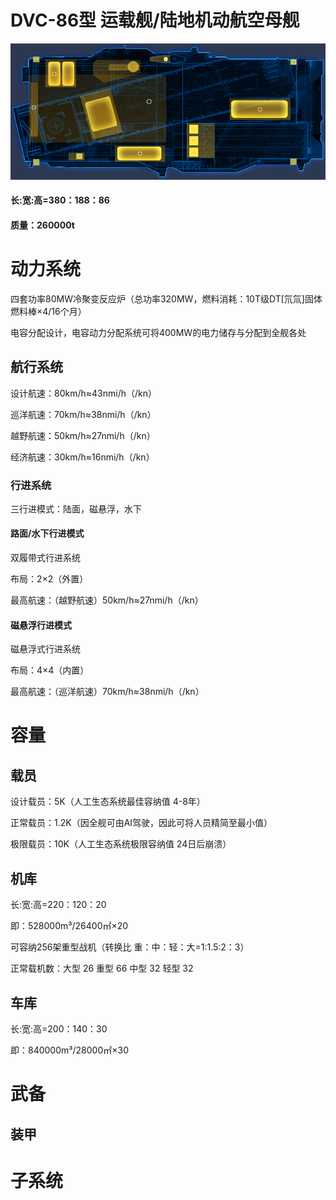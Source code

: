 # DVC-86型 运载舰/陆地机动航空母舰

![](https://github.com/NEANC/OUCDB/blob/master/%E5%8D%95%E4%BD%8D%E8%AE%BE%E5%AE%9A%E9%9B%86/%E6%97%A7%E6%97%B6%E4%BB%A3/%E5%9C%B0%E9%9D%A2/%E5%9B%BE%E5%BA%93/DCV-86%E5%9E%8B%20%E8%BF%90%E8%BD%BD%E8%88%B0.png "DVC-86型运载舰 平面图")

#### 长:宽:高=380：188：86
#### 质量：260000t

# 动力系统
四套功率80MW冷聚变反应炉（总功率320MW，燃料消耗：10T级DT[氘氚]固体燃料棒×4/16个月）

电容分配设计，电容动力分配系统可将400MW的电力储存与分配到全舰各处

## 航行系统
设计航速：80km/h≈43nmi/h（/kn）

巡洋航速：70km/h≈38nmi/h（/kn）

越野航速：50km/h≈27nmi/h（/kn）

经济航速：30km/h≈16nmi/h（/kn）

### 行进系统
三行进模式：陆面，磁悬浮，水下

#### 路面/水下行进模式
双履带式行进系统

布局：2×2（外置）

最高航速：（越野航速）50km/h≈27nmi/h（/kn）

#### 磁悬浮行进模式
磁悬浮式行进系统

布局：4×4（内置）

最高航速：（巡洋航速）70km/h≈38nmi/h（/kn）

# 容量

## 载员
设计载员：5K（人工生态系统最佳容纳值 4-8年）

正常载员：1.2K（因全舰可由AI驾驶，因此可将人员精简至最小值）

极限载员：10K（人工生态系统极限容纳值 24日后崩溃）

## 机库
长:宽:高=220：120：20

即：528000m³/26400㎡×20

可容纳256架重型战机（转换比 重：中：轻：大=1:1.5:2：3）

正常载机数：大型 26 重型 66 中型 32 轻型 32

## 车库
长:宽:高=200：140：30

即：840000m³/28000㎡×30

# 武备
## 装甲

# 子系统
